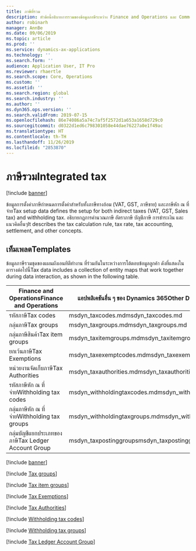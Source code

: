 ```yaml
---
title: ภาษีที่รวม
description: หัวข้อนี้อธิบายการรวมของข้อมูลภาษีระหว่าง Finance and Operations และ Common Data Service
author: robinarh
manager: AnnBe
ms.date: 09/06/2019
ms.topic: article
ms.prod: ''
ms.service: dynamics-ax-applications
ms.technology: ''
ms.search.form: ''
audience: Application User, IT Pro
ms.reviewer: rhaertle
ms.search.scope: Core, Operations
ms.custom: ''
ms.assetid: ''
ms.search.region: global
ms.search.industry: ''
ms.author: ''
ms.dyn365.ops.version: ''
ms.search.validFrom: 2019-07-15
ms.openlocfilehash: 86e74086a5a74c7af5f2572d1a653a1658d729c0
ms.sourcegitcommit: d0322d1ed6c798301058e44dae76227a0e1f49ac
ms.translationtype: HT
ms.contentlocale: th-TH
ms.lasthandoff: 11/26/2019
ms.locfileid: "2853870"
---
```

# <a name="integrated-tax"></a><span data-ttu-id="4704c-103">ภาษีรวม</span><span class="sxs-lookup"><span data-stu-id="4704c-103">Integrated tax</span></span>

[!include [banner](../includes/banner.md)]

<span data-ttu-id="4704c-104">ข้อมูลการตั้งค่าภาษีกำหนดการตั้งค่าสำหรับทั้งภาษีทางอ้อม (VAT, GST, ภาษีขาย) และภาษีหัก ณ ที่จ่าย</span><span class="sxs-lookup"><span data-stu-id="4704c-104">Tax setup data defines the setup for both indirect taxes (VAT, GST, Sales tax) and withholding tax.</span></span> <span data-ttu-id="4704c-105">อธิบายกฎการคำนวณภาษี อัตราภาษี บัญชีภาษี การชำระเงิน และแนวคิดอื่นๆ</span><span class="sxs-lookup"><span data-stu-id="4704c-105">It describes the tax calculation rule, tax rate, tax accounting, settlement, and other concepts.</span></span>

## <a name="templates"></a><span data-ttu-id="4704c-106">เท็มเพลต</span><span class="sxs-lookup"><span data-stu-id="4704c-106">Templates</span></span>

<span data-ttu-id="4704c-107">ข้อมูลภาษีรวมชุดของแผนผังเอนทิตีทำงาน ที่ร่วมกันในระหว่างการโต้ตอบข้อมูลลูกค้า ดังที่แสดงในตารางต่อไปนี้</span><span class="sxs-lookup"><span data-stu-id="4704c-107">Tax data includes a collection of entity maps that work together during data interaction, as shown in the following table.</span></span>

<span data-ttu-id="4704c-108">Finance and Operations</span><span class="sxs-lookup"><span data-stu-id="4704c-108">Finance and Operations</span></span>   | <span data-ttu-id="4704c-109">แอปพลิเคชันอื่น ๆ ของ Dynamics 365</span><span class="sxs-lookup"><span data-stu-id="4704c-109">Other Dynamics 365 apps</span></span>
-------------------------|---------------------------------
<span data-ttu-id="4704c-110">รหัสภาษี</span><span class="sxs-lookup"><span data-stu-id="4704c-110">Tax codes</span></span>                  | <span data-ttu-id="4704c-111">msdyn\_taxcodes.md</span><span class="sxs-lookup"><span data-stu-id="4704c-111">msdyn\_taxcodes.md</span></span>
<span data-ttu-id="4704c-112">กลุ่มภาษี</span><span class="sxs-lookup"><span data-stu-id="4704c-112">Tax groups</span></span>               | <span data-ttu-id="4704c-113">msdyn\_taxgroups.md</span><span class="sxs-lookup"><span data-stu-id="4704c-113">msdyn\_taxgroups.md</span></span>
<span data-ttu-id="4704c-114">กลุ่มภาษีสินค้า</span><span class="sxs-lookup"><span data-stu-id="4704c-114">Tax item groups</span></span>          | <span data-ttu-id="4704c-115">msdyn\_taxitemgroups.md</span><span class="sxs-lookup"><span data-stu-id="4704c-115">msdyn\_taxitemgroups.md</span></span>
<span data-ttu-id="4704c-116">ยกเว้นภาษี</span><span class="sxs-lookup"><span data-stu-id="4704c-116">Tax Exemptions</span></span>           | <span data-ttu-id="4704c-117">msdyn\_taxexemptcodes.md</span><span class="sxs-lookup"><span data-stu-id="4704c-117">msdyn\_taxexemptcodes.md</span></span>
<span data-ttu-id="4704c-118">หน่วยงานจัดเก็บภาษี</span><span class="sxs-lookup"><span data-stu-id="4704c-118">Tax Authorities</span></span>          | <span data-ttu-id="4704c-119">msdyn\_taxauthorities.md</span><span class="sxs-lookup"><span data-stu-id="4704c-119">msdyn\_taxauthorities.md</span></span>
<span data-ttu-id="4704c-120">รหัสภาษีหัก ณ ที่จ่าย</span><span class="sxs-lookup"><span data-stu-id="4704c-120">Withholding tax codes</span></span>      | <span data-ttu-id="4704c-121">msdyn\_withholdingtaxcodes.md</span><span class="sxs-lookup"><span data-stu-id="4704c-121">msdyn\_withholdingtaxcodes.md</span></span>
<span data-ttu-id="4704c-122">กลุ่มภาษีหัก ณ ที่จ่าย</span><span class="sxs-lookup"><span data-stu-id="4704c-122">Withholding tax groups</span></span>   | <span data-ttu-id="4704c-123">msdyn\_withholdingtaxgroups.md</span><span class="sxs-lookup"><span data-stu-id="4704c-123">msdyn\_withholdingtaxgroups.md</span></span>
<span data-ttu-id="4704c-124">กลุ่มบัญชีแยกประเภทของภาษี</span><span class="sxs-lookup"><span data-stu-id="4704c-124">Tax Ledger Account Group</span></span> | <span data-ttu-id="4704c-125">msdyn\_taxpostinggroups</span><span class="sxs-lookup"><span data-stu-id="4704c-125">msdyn\_taxpostinggroups</span></span>  

[!include [banner](../includes/dual-write-symbols.md)]

[!include [Tax groups](dual-write/TaxGroupEntity-msdyn-taxgroups.md)]

[!include [Tax item groups](dual-write/TaxItemGroupHeadings-msdyn-taxitemgroups.md)]

[!include [Tax Exemptions](dual-write/CdsTaxExemptCodes-msdyn-taxexemptcodes.md)]

[!include [Tax Authorities](dual-write/SalesTaxAuthorities-msdyn-taxauthorities.md)]

[!include [Withholding tax codes](dual-write/WithholdingCode-msdyn-withholdingtaxcodes.md)]

[!include [Withholding tax groups](dual-write/WithholdingGroups-msdyn-withholdingtaxgroups.md)]

[!include [Tax Ledger Account Group](dual-write/TaxPostingGroupsV2--msdyn-taxpostinggroups.md)]

